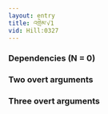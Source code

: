 ```yaml
---
layout: entry
title: འགྲེམ་√1
vid: Hill:0327
---
```

### Dependencies (N = 0)


### Two overt arguments


### Three overt arguments
